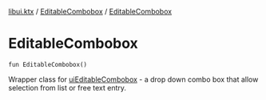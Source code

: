 [libui.ktx](../README.md) / [EditableCombobox](README.md) / [EditableCombobox](-editable-combobox.md)

# EditableCombobox

`fun EditableCombobox()`

Wrapper class for [uiEditableCombobox](../../libui/ui-editable-combobox.md) -
a drop down combo box that allow selection from list or free text entry.
